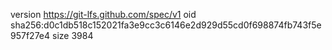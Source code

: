 version https://git-lfs.github.com/spec/v1
oid sha256:d0c1db518c152021fa3e9cc3c6146e2d929d55cd0f698874fb743f5e957f27e4
size 3984

